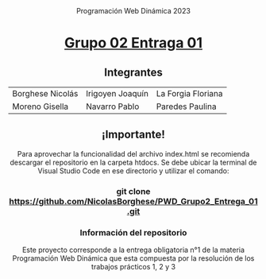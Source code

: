 <div align="center">
Programación Web Dinámica 2023

# <a href="https://nicolasborghese.github.io/PWD_Grupo2_Entrega_01/">Grupo 02 Entraga 01</a>

## Integrantes

<table>
    <tr>
        <td>Borghese Nicolás</td><td>Irigoyen Joaquín</td><td>La Forgia Floriana</td>
    </tr>
    <tr>
        <td>Moreno Gisella</td><td>Navarro Pablo</td><td>Paredes Paulina</td>
    </tr>
</table>

## ¡Importante!

Para aprovechar la funcionalidad del archivo index.html se recomienda descargar el repositorio en la carpeta htdocs. Se debe ubicar la terminal de Visual Studio Code en ese directorio y utilizar el comando:

###  git clone https://github.com/NicolasBorghese/PWD_Grupo2_Entrega_01.git


### Información del repositorio

Este proyecto corresponde a la entrega obligatoria n°1 de la materia Programación Web Dinámica que esta compuesta por la resolución de los trabajos prácticos 1, 2 y 3

</div>



